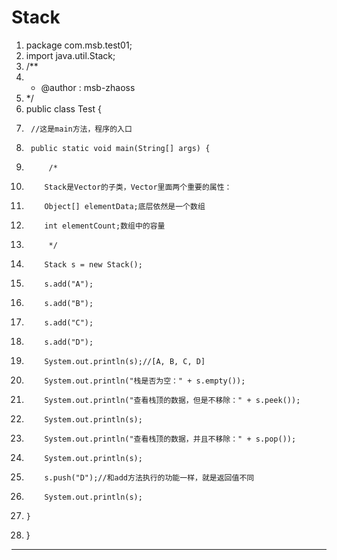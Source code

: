 ﻿
# Stack




1.  package com.msb.test01;
2.  import java.util.Stack;
3.  /**
4.   * @author : msb-zhaoss
5.   */
6.  public class Test {
7.      //这是main方法，程序的入口
8.      public static void main(String[] args) {
9.          /*
10.         Stack是Vector的子类，Vector里面两个重要的属性：
11.         Object[] elementData;底层依然是一个数组
12.         int elementCount;数组中的容量
13.          */
14.         Stack s = new Stack();
15.         s.add("A");
16.         s.add("B");
17.         s.add("C");
18.         s.add("D");
19.         System.out.println(s);//[A, B, C, D]
20.         System.out.println("栈是否为空：" + s.empty());
21.         System.out.println("查看栈顶的数据，但是不移除：" + s.peek());
22.         System.out.println(s);
23.         System.out.println("查看栈顶的数据，并且不移除：" + s.pop());
24.         System.out.println(s);
25.         s.push("D");//和add方法执行的功能一样，就是返回值不同
26.         System.out.println(s);
27.     }
28. }

 






------------------------------------------------------------

